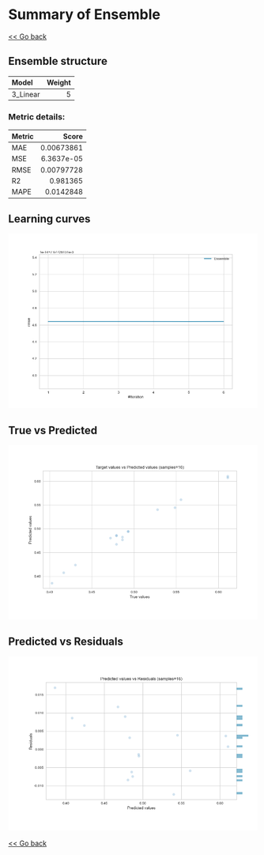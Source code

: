 # Summary of Ensemble

[<< Go back](../README.md)


## Ensemble structure
| Model    |   Weight |
|:---------|---------:|
| 3_Linear |        5 |

### Metric details:
| Metric   |      Score |
|:---------|-----------:|
| MAE      | 0.00673861 |
| MSE      | 6.3637e-05 |
| RMSE     | 0.00797728 |
| R2       | 0.981365   |
| MAPE     | 0.0142848  |



## Learning curves
![Learning curves](learning_curves.png)
## True vs Predicted

![True vs Predicted](true_vs_predicted.png)


## Predicted vs Residuals

![Predicted vs Residuals](predicted_vs_residuals.png)



[<< Go back](../README.md)
